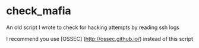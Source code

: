 # check_mafia

An old script I wrote to check for hacking attempts by reading ssh logs

I recommend you use [OSSEC] (http://ossec.github.io/) instead of this script
